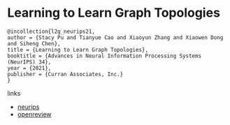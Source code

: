 # Learning to Learn Graph Topologies

```
@incollection{l2g_neurips21,
author = {Stacy Pu and Tianyue Cao and Xiaoyun Zhang and Xiaowen Dong and Siheng Chen},
title = {Learning to Learn Graph Topologies},
booktitle = {Advances in Neural Information Processing Systems (NeurIPS) 34},
year = {2021},
publisher = {Curran Associates, Inc.}
}
```

links
- [neurips](https://neurips.cc/Conferences/2021/ScheduleMultitrack?event=27425)
- [openreview](https://openreview.net/forum?id=ZqabiikWeyt)

